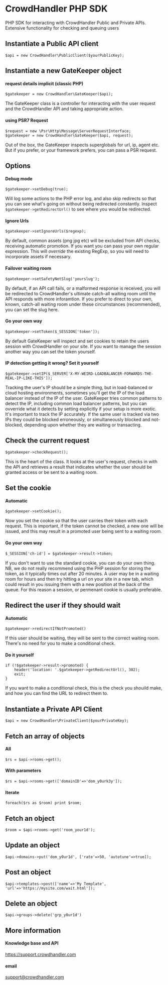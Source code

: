 CrowdHandler PHP SDK
====================
PHP SDK for interacting with CrowdHandler Public and Private APIs. Extensive functionality for checking and queuing users

Instantiate a Public API client
--------------------------------

    $api = new CrowdHandler\PublicClient($yourPublicKey);

Instantiate a new GateKeeper object
-----------------------------------

#### request details implicit (classic PHP)

    $gatekeeper = new CrowdHandler\GateKeeper($api);
    
The GateKeeper class is a controller for interacting with the user request and the CrowdHandler API and taking appropriate action.

#### using PSR7 Request
    
    $request = new \Psr\Http\Message\ServerRequestInterface;
    $gatekeeper = new CrowdHandler\GateKeeper($api, request);

Out of the box, the GateKeeper inspects superglobals for url, ip, agent etc. 
But if you prefer, or your framework prefers, you can pass a PSR request.

Options
-------

#### Debug mode

    $gatekeeper->setDebug(true);
    
Will log some actions to the PHP error log, and also skip redirects so that you can see what's going on without being redirected constantly.
Inspect `$gatekeeper->getRedirectUrl()` to see where you would be redirected.

#### Ignore Urls

    $gatekeeper->setIgnoreUrls($regexp);
    
By default, common assets (png jpg etc) will be excluded from API checks, receiving automatic promotion. 
If you want you can pass your own regular expression. This will *override* the existing RegExp, so you will need to incorporate assets if necessary.

#### Failover waiting room    

    $gatekeeper->setSafetyNetSlug('yourslug');
    
By default, if an API call fails, or a malformed response is received, you will be redirected to CrowdHandler's ultimate catch-all waiting room until the API responds with more inforamtion. If you prefer to direct to your own, known, catch-all waiting room under these circumstances (recommended), you can set the slug here.

#### Go your own way

    $gatekeeper->setToken($_SESSION['token']);

By default GateKeeper will inspect and set cookies to retain the users session with CrowdHandler on your site. 
If you want to manage the session another way you can set the token yourself. 

#### IP detection getting it wrong? Set it yourself

    $gatekeeper->setIP($_SERVER['X-MY-WEIRD-LOADBALANCER-FORWARDS-THE-REAL-IP-LIKE-THIS']);
    
Tracking the user's IP should be a simple thing, but in load-balanced or cloud hosting environments, sometimes you'll get the IP of the load balancer instead of the IP of the user. GateKeeper tries common patterns to detect the IP, including common load balancer patterns, but you can ovverride what it detects by setting explicitly if your setup is more exotic. It's important to track the IP accurately. If the same user is tracked via two IPs they could be blocked erroneously, or simultaneously blocked and not-blocked, depending upon whether they are waiting or transacting. 

Check the current request
-------------------------
    
    $gatekeeper->checkRequest();
    
This is the heart of the class. It looks at the user's request, checks in with the API and retrieves a result that indicates whether the user should be granted access or be sent to a waiting room. 

Set the cookie
--------------

#### Automatic

    $gatekeeper->setCookie();

Now you set the cookie so that the user carries their token with each request. 
This is important, if the token cannot be checked, a new one will be issued, and this may result in a promoted user being sent to a waiting room.

#### Go your own way

    $_SESSION['ch-id'] = $gatekeeper->result->token;

If you don't want to use the standard cookie, you can do your own thing. 
NB, we do not really recommend using the PHP session for storing the token, as it typically times out after 20 minutes. 
A user may be in a waiting room for hours and then try hitting a url on your site in a new tab, which could result in 
you issuing them with a new position at the back of the queue. For this reason a session, or permenant cookie is usually preferable.


Redirect the user if they should wait
-------------------------------------

#### Automatic

    $gatekeeper->redirectIfNotPromoted()
    
If this user should be waiting, they will be sent to the correct waiting room. There's no need for you to make a conditional check.

#### Do it yourself

    if (!$gatekeeper->result->promoted) {
        header('location: '.$gatekeeper->getRedirectUrl(), 302);
        exit;    
    }

If you want to make a conditional check, this is the check you shouild make, and how you can find the URL to redirect them to.

Instantiate a Private API Client
--------------------------------
    $api = new CrowdHandler\PrivateClient($yourPrivateKey);

Fetch an array of objects
-------------------------

#### All
    $rs = $api->rooms->get();

#### With parameters
    $rs = $api->rooms->get(['domainID'=>'dom_y0urk3y']);

#### Iterate
    foreach($rs as $room) print $room;


Fetch an object
---------------

    $room = $api->rooms->get('room_your1d');

Update an object
----------------

    $api->domains->put('dom_y0ur1d', ['rate'=>50, 'autotune'=>true]);

Post an object
--------------

    $api->templates->post(['name'=>'My Template', 'url'=>'https://mysite.com/wait.html']);

Delete an object
----------------

    $api->groups->delete('grp_y0ur1d')

More information
----------------

#### Knowledge base and API

https://support.crowdhandler.com

#### email

support@crowdhandler.com
